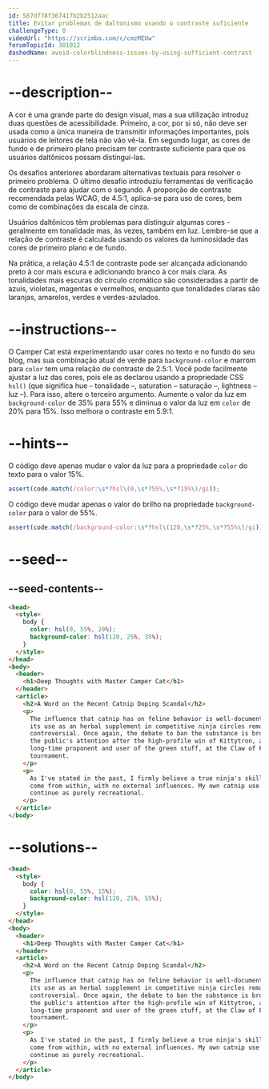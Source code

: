 ```yaml
---
id: 587d778f367417b2b2512aac
title: Evitar problemas de daltonismo usando o contraste suficiente
challengeType: 0
videoUrl: "https://scrimba.com/c/cmzMEUw"
forumTopicId: 301012
dashedName: avoid-colorblindness-issues-by-using-sufficient-contrast
---
```


# --description--

A cor é uma grande parte do design visual, mas a sua utilização introduz duas questões de acessibilidade. Primeiro, a cor, por si só, não deve ser usada como a única maneira de transmitir informações importantes, pois usuários de leitores de tela não vão vê-la. Em segundo lugar, as cores de fundo e de primeiro plano precisam ter contraste suficiente para que os usuários daltônicos possam distingui-las.

Os desafios anteriores abordaram alternativas textuais para resolver o primeiro problema. O último desafio introduziu ferramentas de verificação de contraste para ajudar com o segundo. A proporção de contraste recomendada pelas WCAG, de 4.5:1, aplica-se para uso de cores, bem como de combinações da escala de cinza.

Usuários daltônicos têm problemas para distinguir algumas cores - geralmente em tonalidade mas, às vezes, também em luz. Lembre-se que a relação de contraste é calculada usando os valores da luminosidade das cores de primeiro plano e de fundo.

Na prática, a relação 4.5:1 de contraste pode ser alcançada adicionando preto à cor mais escura e adicionando branco à cor mais clara. As tonalidades mais escuras do círculo cromático são consideradas a partir de azuis, violetas, magentas e vermelhos, enquanto que tonalidades claras são laranjas, amarelos, verdes e verdes-azulados.

# --instructions--

O Camper Cat está experimentando usar cores no texto e no fundo do seu blog, mas sua combinação atual de verde para `background-color` e marrom para `color` tem uma relação de contraste de 2.5:1. Você pode facilmente ajustar a luz das cores, pois ele as declarou usando a propriedade CSS `hsl()` (que significa hue – tonalidade –, saturation – saturação –, lightness – luz –). Para isso, altere o terceiro argumento. Aumente o valor da luz em `background-color` de 35% para 55% e diminua o valor da luz em `color` de 20% para 15%. Isso melhora o contraste em 5.9:1.

# --hints--

O código deve apenas mudar o valor da luz para a propriedade `color` do texto para o valor 15%.

```js
assert(code.match(/color:\s*?hsl\(0,\s*?55%,\s*?15%\)/gi));
```

O código deve mudar apenas o valor do brilho na propriedade `background-color` para o valor de 55%.

```js
assert(code.match(/background-color:\s*?hsl\(120,\s*?25%,\s*?55%\)/gi));
```

# --seed--

## --seed-contents--

```html
<head>
  <style>
    body {
      color: hsl(0, 55%, 20%);
      background-color: hsl(120, 25%, 35%);
    }
  </style>
</head>
<body>
  <header>
    <h1>Deep Thoughts with Master Camper Cat</h1>
  </header>
  <article>
    <h2>A Word on the Recent Catnip Doping Scandal</h2>
    <p>
      The influence that catnip has on feline behavior is well-documented, and
      its use as an herbal supplement in competitive ninja circles remains
      controversial. Once again, the debate to ban the substance is brought to
      the public's attention after the high-profile win of Kittytron, a
      long-time proponent and user of the green stuff, at the Claw of Fury
      tournament.
    </p>
    <p>
      As I've stated in the past, I firmly believe a true ninja's skills must
      come from within, with no external influences. My own catnip use shall
      continue as purely recreational.
    </p>
  </article>
</body>
```

# --solutions--

```html
<head>
  <style>
    body {
      color: hsl(0, 55%, 15%);
      background-color: hsl(120, 25%, 55%);
    }
  </style>
</head>
<body>
  <header>
    <h1>Deep Thoughts with Master Camper Cat</h1>
  </header>
  <article>
    <h2>A Word on the Recent Catnip Doping Scandal</h2>
    <p>
      The influence that catnip has on feline behavior is well-documented, and
      its use as an herbal supplement in competitive ninja circles remains
      controversial. Once again, the debate to ban the substance is brought to
      the public's attention after the high-profile win of Kittytron, a
      long-time proponent and user of the green stuff, at the Claw of Fury
      tournament.
    </p>
    <p>
      As I've stated in the past, I firmly believe a true ninja's skills must
      come from within, with no external influences. My own catnip use shall
      continue as purely recreational.
    </p>
  </article>
</body>
```
